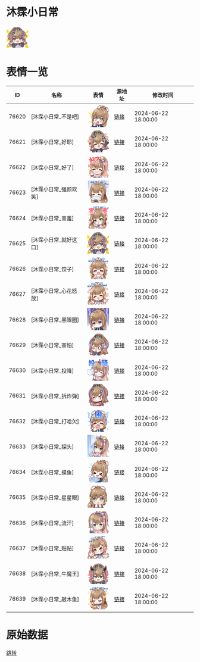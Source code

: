 # 沐霂小日常

<img src="./cover.png" height="60" alt="cover" />

# 表情一览

|ID|名称|表情|源地址|修改时间|
|----|----|----|----|----|
|76620|[沐霂小日常_不是吧]|<img src="./pic/076620_%5B沐霂小日常_不是吧%5D.png" height="60" alt="不是吧"/>|[链接](https://i0.hdslb.com/bfs/garb/5abb9b741dadeab7c3f9b8646a99b7bbb4125002.png)|2024-06-22 18:00:00|
|76621|[沐霂小日常_好耶]|<img src="./pic/076621_%5B沐霂小日常_好耶%5D.png" height="60" alt="好耶"/>|[链接](https://i0.hdslb.com/bfs/garb/e3b2428a92fe285c74c14808e67941b09a8ffb35.png)|2024-06-22 18:00:00|
|76622|[沐霂小日常_好了]|<img src="./pic/076622_%5B沐霂小日常_好了%5D.png" height="60" alt="好了"/>|[链接](https://i0.hdslb.com/bfs/garb/9cd6c25fcec9f296ef35a1fa58be58ce231129cd.png)|2024-06-22 18:00:00|
|76623|[沐霂小日常_强颜欢笑]|<img src="./pic/076623_%5B沐霂小日常_强颜欢笑%5D.png" height="60" alt="强颜欢笑"/>|[链接](https://i0.hdslb.com/bfs/garb/5b0cffc6bb3e3f7eca87e4d5911a136a854c23d8.png)|2024-06-22 18:00:00|
|76624|[沐霂小日常_害羞]|<img src="./pic/076624_%5B沐霂小日常_害羞%5D.png" height="60" alt="害羞"/>|[链接](https://i0.hdslb.com/bfs/garb/cb17c1e74c434b048533cf70b29e0ec443008625.png)|2024-06-22 18:00:00|
|76625|[沐霂小日常_就好这口]|<img src="./pic/076625_%5B沐霂小日常_就好这口%5D.png" height="60" alt="就好这口"/>|[链接](https://i0.hdslb.com/bfs/garb/3845bd943a5106b7d36968f6c0e72c5bbfe18258.png)|2024-06-22 18:00:00|
|76626|[沐霂小日常_饺子]|<img src="./pic/076626_%5B沐霂小日常_饺子%5D.png" height="60" alt="饺子"/>|[链接](https://i0.hdslb.com/bfs/garb/89b3355d433e75da91c1deac1d1ab9d0bba92a07.png)|2024-06-22 18:00:00|
|76627|[沐霂小日常_心花怒放]|<img src="./pic/076627_%5B沐霂小日常_心花怒放%5D.png" height="60" alt="心花怒放"/>|[链接](https://i0.hdslb.com/bfs/garb/84aa7e0afcd1ac9700520b03232543dff4c01d21.png)|2024-06-22 18:00:00|
|76628|[沐霂小日常_黑眼圈]|<img src="./pic/076628_%5B沐霂小日常_黑眼圈%5D.png" height="60" alt="黑眼圈"/>|[链接](https://i0.hdslb.com/bfs/garb/ad741d27a6298b48858fe5704eea6d4da1aa0502.png)|2024-06-22 18:00:00|
|76629|[沐霂小日常_害怕]|<img src="./pic/076629_%5B沐霂小日常_害怕%5D.png" height="60" alt="害怕"/>|[链接](https://i0.hdslb.com/bfs/garb/e636109072feb02cb65ead14a42c3973308a0f6b.png)|2024-06-22 18:00:00|
|76630|[沐霂小日常_投降]|<img src="./pic/076630_%5B沐霂小日常_投降%5D.png" height="60" alt="投降"/>|[链接](https://i0.hdslb.com/bfs/garb/aa75456562d7d14273ad1f9dbceb90592c9d1bd0.png)|2024-06-22 18:00:00|
|76631|[沐霂小日常_拆炸弹]|<img src="./pic/076631_%5B沐霂小日常_拆炸弹%5D.png" height="60" alt="拆炸弹"/>|[链接](https://i0.hdslb.com/bfs/garb/9617d9624f9e097e90b5ecb6188940365eccbe5f.png)|2024-06-22 18:00:00|
|76632|[沐霂小日常_打哈欠]|<img src="./pic/076632_%5B沐霂小日常_打哈欠%5D.png" height="60" alt="打哈欠"/>|[链接](https://i0.hdslb.com/bfs/garb/f57f33e798a24e866774aa6975f061aa1c8caad6.png)|2024-06-22 18:00:00|
|76633|[沐霂小日常_探头]|<img src="./pic/076633_%5B沐霂小日常_探头%5D.png" height="60" alt="探头"/>|[链接](https://i0.hdslb.com/bfs/garb/0843fbc6b875d73f965d851af3b69ded4a08c628.png)|2024-06-22 18:00:00|
|76634|[沐霂小日常_摸鱼]|<img src="./pic/076634_%5B沐霂小日常_摸鱼%5D.png" height="60" alt="摸鱼"/>|[链接](https://i0.hdslb.com/bfs/garb/b43d5e08af7abab220d71826949423db3a7a67f5.png)|2024-06-22 18:00:00|
|76635|[沐霂小日常_星星眼]|<img src="./pic/076635_%5B沐霂小日常_星星眼%5D.png" height="60" alt="星星眼"/>|[链接](https://i0.hdslb.com/bfs/garb/cd28e0b6ac76f01e7e644e82a6a91d9734044408.png)|2024-06-22 18:00:00|
|76636|[沐霂小日常_流汗]|<img src="./pic/076636_%5B沐霂小日常_流汗%5D.png" height="60" alt="流汗"/>|[链接](https://i0.hdslb.com/bfs/garb/493be7d1a9d87dd5dcb6ee1064bbb2c21fa2f5e5.png)|2024-06-22 18:00:00|
|76637|[沐霂小日常_贴贴]|<img src="./pic/076637_%5B沐霂小日常_贴贴%5D.png" height="60" alt="贴贴"/>|[链接](https://i0.hdslb.com/bfs/garb/0514ef75b70725a763ff8b41a7821f8baec55d58.png)|2024-06-22 18:00:00|
|76638|[沐霂小日常_牛魔王]|<img src="./pic/076638_%5B沐霂小日常_牛魔王%5D.png" height="60" alt="牛魔王"/>|[链接](https://i0.hdslb.com/bfs/garb/95dada6ea71efa531c1c5835124f9b1e357c09c7.png)|2024-06-22 18:00:00|
|76639|[沐霂小日常_敲木鱼]|<img src="./pic/076639_%5B沐霂小日常_敲木鱼%5D.png" height="60" alt="敲木鱼"/>|[链接](https://i0.hdslb.com/bfs/garb/cf157237838cd84c1f50201cfbdddf2d1f15ffc8.png)|2024-06-22 18:00:00|

# 原始数据

[跳转](./raw.json)

